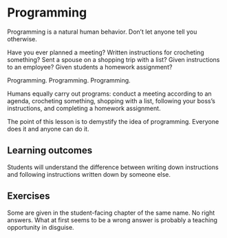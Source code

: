 # Programming

Programming is a natural human behavior. Don’t let anyone tell you otherwise.

Have you ever planned a meeting? Written instructions for crocheting something? Sent a spouse on a shopping trip with a list? Given instructions to an employee? Given students a homework assignment?

Programming. Programming. Programming.

Humans equally carry out programs: conduct a meeting according to an agenda, crocheting something, shopping with a list, following your boss’s instructions, and completing a homework assignment.

The point of this lesson is to demystify the idea of programming. Everyone does it and anyone can do it.


## Learning outcomes

Students will understand the difference between writing down instructions and following instructions written down by someone else.


## Exercises

Some are given in the student-facing chapter of the same name. No right answers. What at first seems to be a wrong answer is probably a teaching opportunity in disguise.
